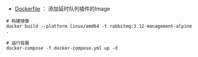 

- [Dockerfile](Dockerfile) ： 添加延时队列插件的Image

```shell
# 构建镜像
docker build --platform linux/amd64 -t rabbitmq:3.12-management-alpine .
```

```shell
# 运行容器
docker-compose -f docker-compose.yml up -d
```